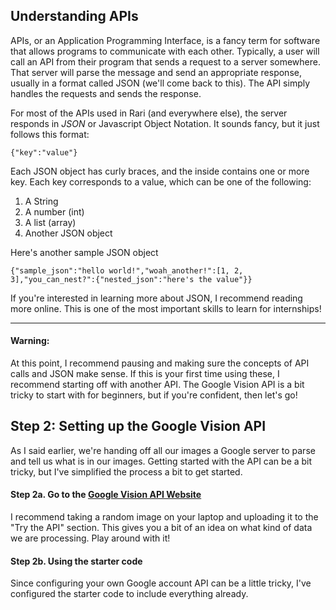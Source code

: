 ## Understanding APIs
APIs, or an Application Programming Interface, is a fancy term for software that allows programs to communicate with each other. Typically, a user will call an API from their program that sends a request to a server somewhere. That server will parse the message and send an appropriate response, usually in a format called JSON (we'll come back to this). The API simply handles the requests and sends the response.

For most of the APIs used in Rari (and everywhere else), the server responds in _JSON_ or Javascript Object Notation. It sounds fancy, but it just follows this format:

`{"key":"value"}`

Each JSON object has curly braces, and the inside contains one or more key. Each key corresponds to a value, which can be one of the following:
1. A String
2. A number (int)
3. A list (array)
4. Another JSON object

Here's another sample JSON object

`{"sample_json":"hello world!","woah_another!":[1, 2, 3],"you_can_nest?":{"nested_json":"here's the value"}}`

If you're interested in learning more about JSON, I recommend reading more online. This is one of the most important skills to learn for internships!
* * *


#### Warning: 
At this point, I recommend pausing and making sure the concepts of API calls and JSON make sense. If this is your first time using these, I recommend starting off with another API. The Google Vision API is a bit tricky to start with for beginners, but if you're confident, then let's go!

## Step 2: Setting up the Google Vision API
As I said earlier, we're handing off all our images a Google server to parse and tell us what is in our images. Getting started with the API can be a bit tricky, but I've simplified the process a bit to get started.

#### Step 2a. Go to the [Google Vision API Website](https://cloud.google.com/vision/)
I recommend taking a random image on your laptop and uploading it to the "Try the API" section. This gives you a bit of an idea on what kind of data we are processing. Play around with it!

#### Step 2b. Using the starter code

Since configuring your own Google account API can be a little tricky, I've configured the starter code to include everything already.